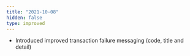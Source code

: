 ```yaml
---
title: "2021-10-08"
hidden: false
type: improved
---
```


* Introduced improved transaction failure messaging (code, title and detail)

